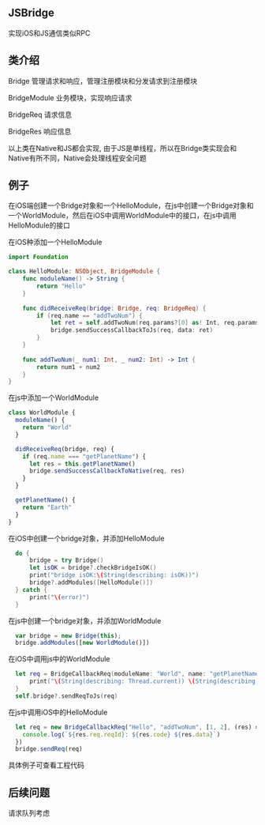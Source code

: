 ## JSBridge

实现iOS和JS通信类似RPC

## 类介绍
Bridge 管理请求和响应，管理注册模块和分发请求到注册模块

BridgeModule 业务模块，实现响应请求

BridgeReq 请求信息

BridgeRes 响应信息

以上类在Native和JS都会实现, 由于JS是单线程，所以在Bridge类实现会和Native有所不同，Native会处理线程安全问题


## 例子
在iOS端创建一个Bridge对象和一个HelloModule，在js中创建一个Bridge对象和一个WorldModule，然后在iOS中调用WorldModule中的接口，在js中调用HelloModule的接口

在iOS种添加一个HelloModule
```swift
import Foundation

class HelloModule: NSObject, BridgeModule {
    func moduleName() -> String {
        return "Hello"
    }
    
    func didReceiveReq(bridge: Bridge, req: BridgeReq) {
        if (req.name == "addTwoNum") {
            let ret = self.addTwoNum(req.params?[0] as! Int, req.params?[1] as! Int)
            bridge.sendSuccessCallbackToJs(req, data: ret)
        }
    }
    
    func addTwoNum(_ num1: Int, _ num2: Int) -> Int {
        return num1 + num2
    }
}
```

在js中添加一个WorldModule
```js
class WorldModule {
  moduleName() {
    return "World"
  }

  didReceiveReq(bridge, req) {
    if (req.name === "getPlanetName") {
      let res = this.getPlanetName()
      bridge.sendSuccessCallbackToNative(req, res)
    }
  }

  getPlanetName() {
    return "Earth"
  }
}
```

在iOS中创建一个bridge对象，并添加HelloModule
```swift
  do {
      bridge = try Bridge()
      let isOK = bridge?.checkBridgeIsOK()
      print("bridge isOK:\(String(describing: isOK))")
      bridge?.addModules([HelloModule()])
  } catch {
      print("\(error)")
  }
```

在js中创建一个bridge对象，并添加WorldModule
```js
  var bridge = new Bridge(this);
  bridge.addModules([new WorldModule()])
```

在iOS中调用js中的WorldModule
```swift
  let req = BridgeCallbackReq(moduleName: "World", name: "getPlanetName", params: nil) { res in
      print("\(String(describing: Thread.current)) \(String(describing: res.req.reqId)): \(String(describing: res.code?.rawValue)) \(String(describing: res.data))")
  }
  self.bridge?.sendReqToJs(req)
```

在js中调用iOS中的HelloModule
```js
  let req = new BridgeCallbackReq("Hello", "addTwoNum", [1, 2], (res) => {
    console.log(`${res.req.reqId}: ${res.code} ${res.data}`)
  })
  bridge.sendReq(req)
```

具体例子可查看工程代码

## 后续问题
请求队列考虑